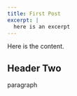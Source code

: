 ```yaml
---
title: First Post
excerpt: |
  here is an excerpt
---
```


Here is the content.

## Header Two

paragraph
